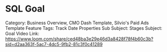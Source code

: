 # SQL Goal

Category: Business Overview, CMO Dash Template, Silvio's Paid Ads Template
Feature Tags: Track Date Properties
Sub Subject: Stages
Subject: Goal
Video Link: https://www.loom.com/share/ced48ba3e29e46d3a8428f78f4b60c3b?sid=d2aa363f-5ac7-4dc5-9fb2-81c3f0c41289